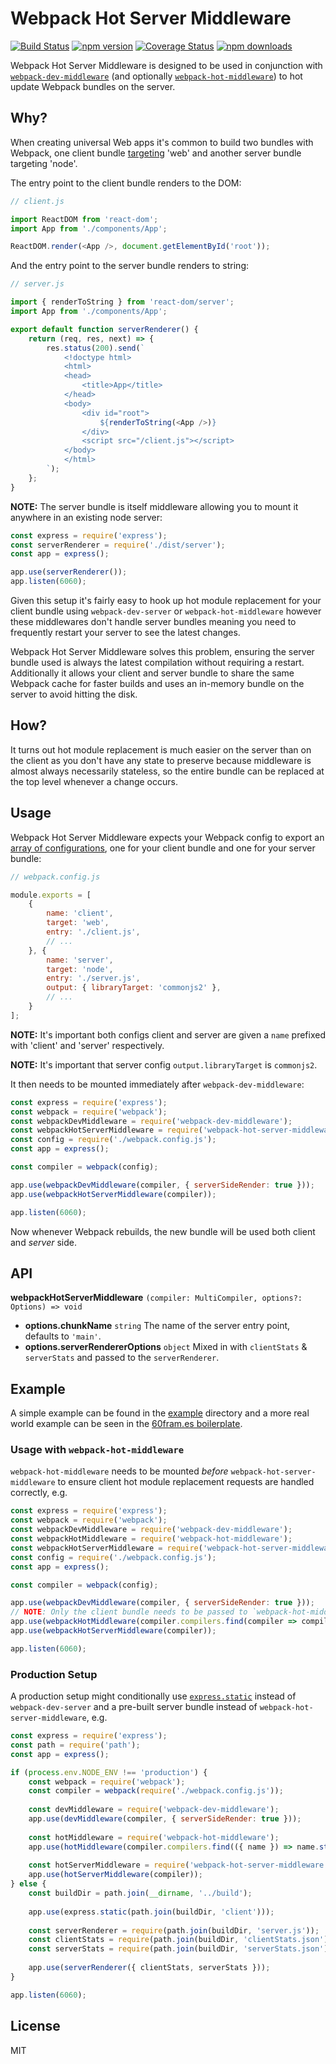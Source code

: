 # Webpack Hot Server Middleware
[![Build Status](https://travis-ci.org/60frames/webpack-hot-server-middleware.svg?branch=master)](https://travis-ci.org/60frames/webpack-hot-server-middleware) [![npm version](https://badge.fury.io/js/webpack-hot-server-middleware.svg)](https://www.npmjs.com/package/webpack-hot-server-middleware) [![Coverage Status](https://coveralls.io/repos/github/60frames/webpack-hot-server-middleware/badge.svg?branch=master)](https://coveralls.io/github/60frames/webpack-hot-server-middleware?branch=master) [![npm downloads](https://img.shields.io/npm/dm/webpack-hot-server-middleware.svg)](https://www.npmjs.com/package/webpack-hot-server-middleware)

Webpack Hot Server Middleware is designed to be used in conjunction with [`webpack-dev-middleware`](https://github.com/webpack/webpack-dev-middleware/) (and optionally [`webpack-hot-middleware`](https://github.com/glenjamin/webpack-hot-middleware/)) to hot update Webpack bundles on the server.

## Why?

When creating universal Web apps it's common to build two bundles with Webpack, one client bundle [targeting](https://webpack.github.io/docs/configuration.html#target) 'web' and another server bundle targeting 'node'.

The entry point to the client bundle renders to the DOM:

```js
// client.js

import ReactDOM from 'react-dom';
import App from './components/App';

ReactDOM.render(<App />, document.getElementById('root'));
```

And the entry point to the server bundle renders to string:

```js
// server.js

import { renderToString } from 'react-dom/server';
import App from './components/App';

export default function serverRenderer() {
    return (req, res, next) => {
        res.status(200).send(`
            <!doctype html>
            <html>
            <head>
                <title>App</title>
            </head>
            <body>
                <div id="root">
                    ${renderToString(<App />)}
                </div>
                <script src="/client.js"></script>
            </body>
            </html>
        `);
    };
}
```

**NOTE:** The server bundle is itself middleware allowing you to mount it anywhere in an existing node server:

```js
const express = require('express');
const serverRenderer = require('./dist/server');
const app = express();

app.use(serverRenderer());
app.listen(6060);
```

Given this setup it's fairly easy to hook up hot module replacement for your client bundle using `webpack-dev-server` or `webpack-hot-middleware` however these middlewares don't handle server bundles meaning you need to frequently restart your server to see the latest changes.

Webpack Hot Server Middleware solves this problem, ensuring the server bundle used is always the latest compilation without requiring a restart. Additionally it allows your client and server bundle to share the same Webpack cache for faster builds and uses an in-memory bundle on the server to avoid hitting the disk.

## How?

It turns out hot module replacement is much easier on the server than on the client as you don't have any state to preserve because middleware is almost always necessarily stateless, so the entire bundle can be replaced at the top level whenever a change occurs.

## Usage

Webpack Hot Server Middleware expects your Webpack config to export an [array of configurations](http://webpack.github.io/docs/configuration.html#multiple-configurations), one for your client bundle and one for your server bundle:

```js
// webpack.config.js

module.exports = [
    {
        name: 'client',
        target: 'web',
        entry: './client.js',
        // ...
    }, {
        name: 'server',
        target: 'node',
        entry: './server.js',
        output: { libraryTarget: 'commonjs2' },
        // ...
    }
];
```

**NOTE:** It's important both configs client and server are given a `name` prefixed with 'client' and 'server' respectively.

**NOTE:** It's important that server config `output.libraryTarget` is `commonjs2`.

It then needs to be mounted immediately after `webpack-dev-middleware`:

```js
const express = require('express');
const webpack = require('webpack');
const webpackDevMiddleware = require('webpack-dev-middleware');
const webpackHotServerMiddleware = require('webpack-hot-server-middleware');
const config = require('./webpack.config.js');
const app = express();

const compiler = webpack(config);

app.use(webpackDevMiddleware(compiler, { serverSideRender: true }));
app.use(webpackHotServerMiddleware(compiler));

app.listen(6060);
```

Now whenever Webpack rebuilds, the new bundle will be used both client and *server* side.

## API

**webpackHotServerMiddleware** `(compiler: MultiCompiler, options?: Options) => void`

- **options.chunkName** `string` The name of the server entry point, defaults to `'main'`.
- **options.serverRendererOptions** `object` Mixed in with `clientStats` & `serverStats` and passed to the `serverRenderer`.

## Example

A simple example can be found in the [example](example) directory and a more real world example can be seen in the [60fram.es boilerplate](https://github.com/60frames/react-boilerplate).

### Usage with `webpack-hot-middleware`

`webpack-hot-middleware` needs to be mounted *before* `webpack-hot-server-middleware` to ensure client hot module replacement requests are handled correctly, e.g.

```js
const express = require('express');
const webpack = require('webpack');
const webpackDevMiddleware = require('webpack-dev-middleware');
const webpackHotMiddleware = require('webpack-hot-middleware');
const webpackHotServerMiddleware = require('webpack-hot-server-middleware');
const config = require('./webpack.config.js');
const app = express();

const compiler = webpack(config);

app.use(webpackDevMiddleware(compiler, { serverSideRender: true }));
// NOTE: Only the client bundle needs to be passed to `webpack-hot-middleware`.
app.use(webpackHotMiddleware(compiler.compilers.find(compiler => compiler.name === 'client')));
app.use(webpackHotServerMiddleware(compiler));

app.listen(6060);
```

### Production Setup

A production setup might conditionally use [`express.static`](https://expressjs.com/en/starter/static-files.html) instead of `webpack-dev-server` and a pre-built server bundle instead of `webpack-hot-server-middleware`, e.g.

```js
const express = require('express');
const path = require('path');
const app = express();

if (process.env.NODE_ENV !== 'production') {
    const webpack = require('webpack');
    const compiler = webpack(require('./webpack.config.js'));
    
    const devMiddleware = require('webpack-dev-middleware');
    app.use(devMiddleware(compiler, { serverSideRender: true }));
    
    const hotMiddleware = require('webpack-hot-middleware');
    app.use(hotMiddleware(compiler.compilers.find(({ name }) => name.startsWith('client'))));
    
    const hotServerMiddleware = require('webpack-hot-server-middleware');
    app.use(hotServerMiddleware(compiler));
} else {
    const buildDir = path.join(__dirname, '../build');
    
    app.use(express.static(path.join(buildDir, 'client')));
    
    const serverRenderer = require(path.join(buildDir, 'server.js'));
    const clientStats = require(path.join(buildDir, 'clientStats.json'));
    const serverStats = require(path.join(buildDir, 'serverStats.json'));
    
    app.use(serverRenderer({ clientStats, serverStats }));
}

app.listen(6060);
```

## License

MIT
